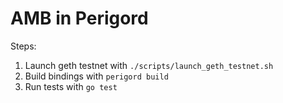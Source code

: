 # AMB in Perigord

Steps:

1) Launch geth testnet with `./scripts/launch_geth_testnet.sh`
2) Build bindings with `perigord build`
3) Run tests with `go test`
